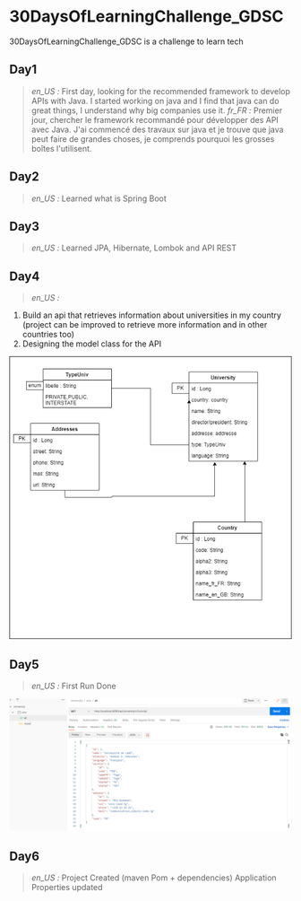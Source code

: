 # 30DaysOfLearningChallenge_GDSC
30DaysOfLearningChallenge_GDSC is a challenge to learn tech
## Day1
><i>en_US :</i>
First day, looking for the recommended framework to develop APIs with Java. I started working on java and I find that java can do great things, I understand why big companies use it.
><i>fr_FR :</i>
Premier jour, chercher le framework recommandé pour développer des API avec Java. J'ai commencé des travaux sur java et je trouve que java peut faire de grandes choses, je comprends pourquoi les grosses boîtes l'utilisent.
## Day2
><i>en_US :</i>
Learned what is Spring Boot
## Day3
><i>en_US :</i>
Learned JPA, Hibernate, Lombok and API REST
## Day4
><i>en_US :</i>
1. Build an api that retrieves information about universities in my country (project can be improved to retrieve more information and in other countries too)
2. Designing the model class for the API

![Model image](class_universitiesAPI.png)
## Day5
><i>en_US :</i>
First Run Done

![First Run](first_run.png)
## Day6
><i>en_US :</i>
Project Created (maven Pom + dependencies)
    Application Properties updated

